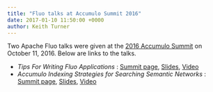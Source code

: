 ```yaml
---
title: "Fluo talks at Accumulo Summit 2016"
date: 2017-01-10 11:50:00 +0000
author: Keith Turner
---
```


Two Apache Fluo talks were given at the [2016 Accumulo Summit][1] on October 11, 2016.  Below are links to
the talks.  

 * *Tips For Writing Fluo Applications* : [Summit page][2], [Slides][3], [Video][4]
 * *Accumulo Indexing Strategies for Searching Semantic Networks* : [Summit page][5], [Slides][6], [Video][7]

[1]: http://accumulosummit.com/
[2]: http://accumulosummit.com/program/talks/tips-for-writing-fluo-applications/
[3]: http://www.slideshare.net/AccumuloSummit/accumulo-summit-2016-tips-for-writing-fluo-applications
[4]: https://youtu.be/06KC0QvmiNk?list=PLRV6DJeV4e-VFbWRNO1QerVPwIlXS1P3f
[5]: http://accumulosummit.com/program/talks/indexing-strategies-for-searching-semantic-networks/
[6]: http://www.slideshare.net/AccumuloSummit/accumulo-summit-2016-accumulo-indexing-strategies-for-searching-semantic-networks
[7]: https://youtu.be/6b8-iyi3fws?list=PLRV6DJeV4e-VFbWRNO1QerVPwIlXS1P3f
